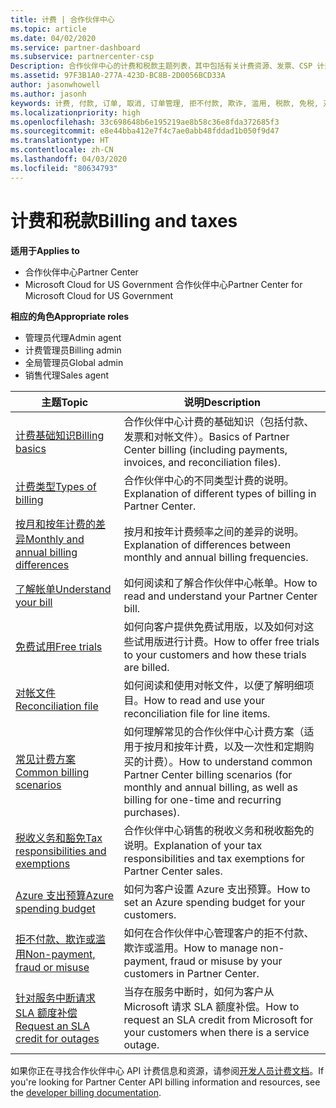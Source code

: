 ```yaml
---
title: 计费 | 合作伙伴中心
ms.topic: article
ms.date: 04/02/2020
ms.service: partner-dashboard
ms.subservice: partnercenter-csp
Description: 合作伙伴中心的计费和税款主题列表，其中包括有关计费资源、发票、CSP 计费和税款的信息。
ms.assetid: 97F3B1A0-277A-423D-BC8B-2D0056BCD33A
author: jasonwhowell
ms.author: jasonh
keywords: 计费, 付款, 订单, 取消, 订单管理, 拒不付款, 欺诈, 滥用, 税款, 免税, 对帐文件
ms.localizationpriority: high
ms.openlocfilehash: 33c698648b6e195219ae8b58c36e8fda372685f3
ms.sourcegitcommit: e8e44bba412e7f4c7ae0abb48fddad1b050f9d47
ms.translationtype: HT
ms.contentlocale: zh-CN
ms.lasthandoff: 04/03/2020
ms.locfileid: "80634793"
---
```

# <a name="billing-and-taxes"></a><span data-ttu-id="2532c-104">计费和税款</span><span class="sxs-lookup"><span data-stu-id="2532c-104">Billing and taxes</span></span>

<span data-ttu-id="2532c-105">**适用于**</span><span class="sxs-lookup"><span data-stu-id="2532c-105">**Applies to**</span></span>

- <span data-ttu-id="2532c-106">合作伙伴中心</span><span class="sxs-lookup"><span data-stu-id="2532c-106">Partner Center</span></span>
- <span data-ttu-id="2532c-107">Microsoft Cloud for US Government 合作伙伴中心</span><span class="sxs-lookup"><span data-stu-id="2532c-107">Partner Center for Microsoft Cloud for US Government</span></span>

<span data-ttu-id="2532c-108">**相应的角色**</span><span class="sxs-lookup"><span data-stu-id="2532c-108">**Appropriate roles**</span></span>

- <span data-ttu-id="2532c-109">管理员代理</span><span class="sxs-lookup"><span data-stu-id="2532c-109">Admin agent</span></span>
- <span data-ttu-id="2532c-110">计费管理员</span><span class="sxs-lookup"><span data-stu-id="2532c-110">Billing admin</span></span>
- <span data-ttu-id="2532c-111">全局管理员</span><span class="sxs-lookup"><span data-stu-id="2532c-111">Global admin</span></span>
- <span data-ttu-id="2532c-112">销售代理</span><span class="sxs-lookup"><span data-stu-id="2532c-112">Sales agent</span></span>

| <span data-ttu-id="2532c-113">主题</span><span class="sxs-lookup"><span data-stu-id="2532c-113">Topic</span></span> | <span data-ttu-id="2532c-114">说明</span><span class="sxs-lookup"><span data-stu-id="2532c-114">Description</span></span> |
| ----- | ----------- |
| [<span data-ttu-id="2532c-115">计费基础知识</span><span class="sxs-lookup"><span data-stu-id="2532c-115">Billing basics</span></span>](billing-basics.md) | <span data-ttu-id="2532c-116">合作伙伴中心计费的基础知识（包括付款、发票和对帐文件）。</span><span class="sxs-lookup"><span data-stu-id="2532c-116">Basics of Partner Center billing (including payments, invoices, and reconciliation files).</span></span> |
| [<span data-ttu-id="2532c-117">计费类型</span><span class="sxs-lookup"><span data-stu-id="2532c-117">Types of billing</span></span>](billing-different-types.md) | <span data-ttu-id="2532c-118">合作伙伴中心的不同类型计费的说明。</span><span class="sxs-lookup"><span data-stu-id="2532c-118">Explanation of different types of billing in Partner Center.</span></span> |
| [<span data-ttu-id="2532c-119">按月和按年计费的差异</span><span class="sxs-lookup"><span data-stu-id="2532c-119">Monthly and annual billing differences</span></span>](billing-annual-monthly.md) | <span data-ttu-id="2532c-120">按月和按年计费频率之间的差异的说明。</span><span class="sxs-lookup"><span data-stu-id="2532c-120">Explanation of differences between monthly and annual billing frequencies.</span></span> |
| [<span data-ttu-id="2532c-121">了解帐单</span><span class="sxs-lookup"><span data-stu-id="2532c-121">Understand your bill</span></span>](read-your-bill.md) | <span data-ttu-id="2532c-122">如何阅读和了解合作伙伴中心帐单。</span><span class="sxs-lookup"><span data-stu-id="2532c-122">How to read and understand your Partner Center bill.</span></span> |
| [<span data-ttu-id="2532c-123">免费试用</span><span class="sxs-lookup"><span data-stu-id="2532c-123">Free trials</span></span>](offer-your-customers-trials-of-microsoft-products.md) | <span data-ttu-id="2532c-124">如何向客户提供免费试用版，以及如何对这些试用版进行计费。</span><span class="sxs-lookup"><span data-stu-id="2532c-124">How to offer free trials to your customers and how these trials are billed.</span></span> |
| [<span data-ttu-id="2532c-125">对帐文件</span><span class="sxs-lookup"><span data-stu-id="2532c-125">Reconciliation file</span></span>](use-the-reconciliation-files.md) | <span data-ttu-id="2532c-126">如何阅读和使用对帐文件，以便了解明细项目。</span><span class="sxs-lookup"><span data-stu-id="2532c-126">How to read and use your reconciliation file for line items.</span></span> |
| [<span data-ttu-id="2532c-127">常见计费方案</span><span class="sxs-lookup"><span data-stu-id="2532c-127">Common billing scenarios</span></span>](common-billing-scenarios.md) | <span data-ttu-id="2532c-128">如何理解常见的合作伙伴中心计费方案（适用于按月和按年计费，以及一次性和定期购买的计费）。</span><span class="sxs-lookup"><span data-stu-id="2532c-128">How to understand common Partner Center billing scenarios (for monthly and annual billing, as well as billing for one-time and recurring purchases).</span></span> |
| [<span data-ttu-id="2532c-129">税收义务和豁免</span><span class="sxs-lookup"><span data-stu-id="2532c-129">Tax responsibilities and exemptions</span></span>](tax-and-tax-exemptions.md) | <span data-ttu-id="2532c-130">合作伙伴中心销售的税收义务和税收豁免的说明。</span><span class="sxs-lookup"><span data-stu-id="2532c-130">Explanation of your tax responsibilities and tax exemptions for Partner Center sales.</span></span> |
| [<span data-ttu-id="2532c-131">Azure 支出预算</span><span class="sxs-lookup"><span data-stu-id="2532c-131">Azure spending budget</span></span>](set-an-azure-spending-budget-for-your-customers.md) | <span data-ttu-id="2532c-132">如何为客户设置 Azure 支出预算。</span><span class="sxs-lookup"><span data-stu-id="2532c-132">How to set an Azure spending budget for your customers.</span></span> |
| [<span data-ttu-id="2532c-133">拒不付款、欺诈或滥用</span><span class="sxs-lookup"><span data-stu-id="2532c-133">Non-payment, fraud or misuse</span></span>](non-payment--fraud--or-misuse.md) | <span data-ttu-id="2532c-134">如何在合作伙伴中心管理客户的拒不付款、欺诈或滥用。</span><span class="sxs-lookup"><span data-stu-id="2532c-134">How to manage non-payment, fraud or misuse by your customers in Partner Center.</span></span> |
| [<span data-ttu-id="2532c-135">针对服务中断请求 SLA 额度补偿</span><span class="sxs-lookup"><span data-stu-id="2532c-135">Request an SLA credit for outages</span></span>](request-credit.md) | <span data-ttu-id="2532c-136">当存在服务中断时，如何为客户从 Microsoft 请求 SLA 额度补偿。</span><span class="sxs-lookup"><span data-stu-id="2532c-136">How to request an SLA credit from Microsoft for your customers when there is a service outage.</span></span> |

<span data-ttu-id="2532c-137">如果你正在寻找合作伙伴中心 API 计费信息和资源，请参阅[开发人员计费文档](https://docs.microsoft.com/partner-center/develop/manage-billing)。</span><span class="sxs-lookup"><span data-stu-id="2532c-137">If you're looking for Partner Center API billing information and resources, see the [developer billing documentation](https://docs.microsoft.com/partner-center/develop/manage-billing).</span></span>

